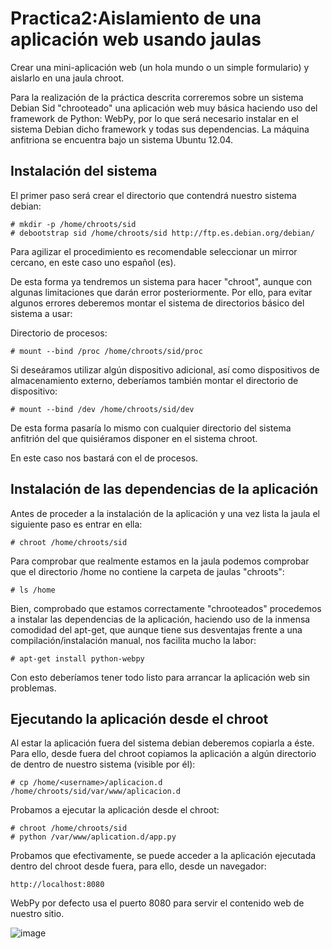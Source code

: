 Practica2:Aislamiento de una aplicación web usando jaulas
===========================

Crear una mini-aplicación web (un hola mundo o un simple formulario) y aislarlo en una jaula chroot.

Para la realización de la práctica descrita correremos sobre un sistema Debian Sid "chrooteado" una aplicación web muy básica
haciendo uso del framework de Python: WebPy, por lo que será necesario instalar en el sistema Debian dicho framework y todas
sus dependencias. La máquina anfitriona se encuentra bajo un sistema Ubuntu 12.04.


## Instalación del sistema

El primer paso será crear el directorio que contendrá nuestro sistema debian:

```
# mkdir -p /home/chroots/sid
# debootstrap sid /home/chroots/sid http://ftp.es.debian.org/debian/
```
Para agilizar el procedimiento es recomendable seleccionar un mirror cercano, en este caso uno español (es).

De esta forma ya tendremos un sistema para hacer "chroot", aunque con algunas limitaciones que darán error posteriormente.
Por ello, para evitar algunos errores deberemos montar el sistema de directorios básico del sistema a usar:

Directorio de procesos:
```
# mount --bind /proc /home/chroots/sid/proc
```

Si deseáramos utilizar algún dispositivo adicional, así como dispositivos de almacenamiento externo, deberíamos también
montar el directorio de dispositivo:

```
# mount --bind /dev /home/chroots/sid/dev
```

De esta forma pasaría lo mismo con cualquier directorio del sistema anfitrión del que quisiéramos disponer en el sistema
chroot.

En este caso nos bastará con el de procesos.


## Instalación de las dependencias de la aplicación

Antes de proceder a la instalación de la aplicación y una vez lista la jaula el siguiente paso es entrar en ella:
```
# chroot /home/chroots/sid
```

Para comprobar que realmente estamos en la jaula podemos comprobar que el directorio /home no contiene la carpeta de
jaulas "chroots":
```
# ls /home
```

Bien, comprobado que estamos correctamente "chrooteados" procedemos a instalar las dependencias de la aplicación,
haciendo uso de la inmensa comodidad del apt-get, que aunque tiene sus desventajas frente a una compilación/instalación
manual, nos facilita mucho la labor:
```
# apt-get install python-webpy
```

Con esto deberíamos tener todo listo para arrancar la aplicación web sin problemas.

## Ejecutando la aplicación desde el chroot

Al estar la aplicación fuera del sistema debian deberemos copiarla a éste. Para ello, desde fuera del chroot copiamos la aplicación a algún directorio
de dentro de nuestro sistema (visible por él):
```
# cp /home/<username>/aplicacion.d /home/chroots/sid/var/www/aplicacion.d
```

Probamos a ejecutar la aplicación desde el chroot:
```
# chroot /home/chroots/sid
# python /var/www/aplication.d/app.py
```

Probamos que efectivamente, se puede acceder a la aplicación ejecutada dentro del chroot desde fuera, para ello, desde
un navegador:

```
http://localhost:8080
```

WebPy por defecto usa el puerto 8080 para servir el contenido web de nuestro sitio.


![image](http://imageshack.com/i/0jfzuwp)
